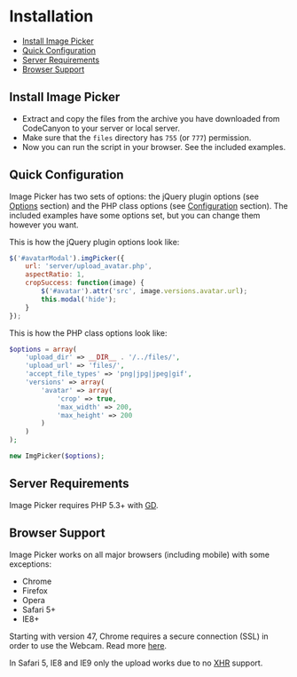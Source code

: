 # Installation

- [Install Image Picker](#install-image-picker)
- [Quick Configuration](#quick-configuration)
- [Server Requirements](#server-requirements)
- [Browser Support](#browser-support)

## Install Image Picker

- Extract and copy the files from the archive you have downloaded from CodeCanyon to your server or local server.
- Make sure that the `files` directory has `755` (or `777`) permission. 
- Now you can run the script in your browser. See the included examples.

## Quick Configuration

Image Picker has two sets of options: the jQuery plugin options (see [Options](options.md) section) and the PHP class options (see [Configuration](configuration.md) section). The included examples have some options set, but you can change them however you want.

This is how the jQuery plugin options look like:

```javascript
$('#avatarModal').imgPicker({
    url: 'server/upload_avatar.php',
    aspectRatio: 1,
    cropSuccess: function(image) {
        $('#avatar').attr('src', image.versions.avatar.url);
        this.modal('hide');
    }
});
```

This is how the PHP class options look like:

```php
$options = array(
    'upload_dir' => __DIR__ . '/../files/',
    'upload_url' => 'files/',
    'accept_file_types' => 'png|jpg|jpeg|gif',
    'versions' => array(
        'avatar' => array(
            'crop' => true,
            'max_width' => 200,
            'max_height' => 200
        )
    )
);

new ImgPicker($options);
```

## Server Requirements 

Image Picker requires PHP 5.3+ with [GD](http://php.net/manual/en/book.image.php).

## Browser Support

Image Picker works on all major browsers (including mobile) with some exceptions:

- Chrome
- Firefox
- Opera
- Safari 5+
- IE8+

Starting with version 47, Chrome requires a secure connection (SSL) in order to use the Webcam. Read more [here](https://sites.google.com/a/chromium.org/dev/Home/chromium-security/deprecating-powerful-features-on-insecure-origins).

In Safari 5, IE8 and IE9 only the upload works due to no [XHR](http://caniuse.com/#search=XMLHttpRequest) support.
